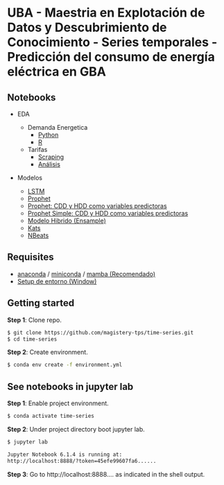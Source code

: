 # UBA - Maestria en Explotación de Datos y Descubrimiento de Conocimiento - Series temporales - Predicción del consumo de energía eléctrica en GBA

## Notebooks


* EDA
  * Demanda Energetica
      * [Python](https://github.com/magistery-tps/tm-tp/blob/master/notebooks/EDA_ff.ipynb)
      * [R](https://github.com/magistery-tps/tm-tp/blob/master/notebooks/EDA_funcionesR.ipynb)
  * Tarifas
    * [Scraping](https://github.com/magistery-tps/time-series-tp/blob/master/notebooks/tarifas-scraping.ipynb)
    * [Análisis](https://github.com/magistery-tps/tm-tp/blob/master/notebooks/tarifas-eda.ipynb)
  
* Modelos
  * [LSTM](https://github.com/magistery-tps/tm-tp/blob/master/notebooks/prediction-lstm.ipynb)
  * [Prophet](https://github.com/magistery-tps/tm-tp/blob/master/notebooks/prediction_prophet.ipynb)
  * [Prophet: CDD y HDD como variables predictoras](https://github.com/magistery-tps/time-series-tp/blob/master/notebooks/prediction_prophet_CDD_HDD.ipynb)
  * [Prophet Simple: CDD y HDD como variables predictoras](https://github.com/magistery-tps/time-series-tp/blob/master/notebooks/prediction_simple_prophet_CDD_HDD.ipynb)
  * [Modelo Hibrido (Ensample)](https://github.com/magistery-tps/time-series-tp/blob/master/notebooks/prediction_modelo_hibrido.ipynb)
  * [Kats](https://github.com/magistery-tps/time-series-tp/blob/master/notebooks/analisis_prediccion_kats.ipynb)
  * [NBeats](https://github.com/magistery-tps/time-series-tp/blob/master/notebooks/predictions-nbeats.ipynb)


## Requisites

* [anaconda](https://www.anaconda.com/products/individual) / [miniconda](https://docs.conda.io/en/latest/miniconda.html) / [mamba (Recomendado)](https://github.com/mamba-org/mamba)
* [Setup de entorno (Window)](https://www.youtube.com/watch?v=O8YXuHNdIIk)

## Getting started

**Step 1**: Clone repo.

```bash
$ git clone https://github.com/magistery-tps/time-series.git
$ cd time-series
```

**Step 2**: Create environment.

```bash
$ conda env create -f environment.yml
```

## See notebooks in jupyter lab

**Step 1**: Enable project environment.

```bash
$ conda activate time-series
```

**Step 2**: Under project directory boot jupyter lab.

```bash
$ jupyter lab

Jupyter Notebook 6.1.4 is running at:
http://localhost:8888/?token=45efe99607fa6......
```

**Step 3**: Go to http://localhost:8888.... as indicated in the shell output.

